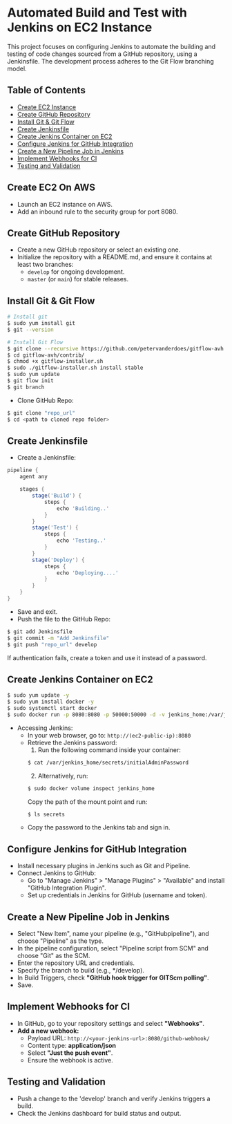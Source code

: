 # Automated Build and Test with Jenkins on EC2 Instance

This project focuses on configuring Jenkins to automate the building and testing of code changes sourced from a GitHub repository, using a Jenkinsfile. The development process adheres to the Git Flow branching model.

## Table of Contents
- [Create EC2 Instance](#create-ec2-on-aws)
- [Create GitHub Repository](#create-github-repository)
- [Install Git & Git Flow](#install-git--git-flow)
- [Create Jenkinsfile](#create-jenkinsfile)
- [Create Jenkins Container on EC2](#create-jenkins-container-on-ec2)
- [Configure Jenkins for GitHub Integration](#configure-jenkins-for-github-integration)
- [Create a New Pipeline Job in Jenkins](#create-a-new-pipeline-job-in-jenkins)
- [Implement Webhooks for CI](#implement-webhooks-for-ci)
- [Testing and Validation](#testing-and-validation)

## Create EC2 On AWS
- Launch an EC2 instance on AWS.
- Add an inbound rule to the security group for port 8080.

## Create GitHub Repository
- Create a new GitHub repository or select an existing one.
- Initialize the repository with a README.md, and ensure it contains at least two branches:
    - `develop` for ongoing development.
    - `master` (or `main`) for stable releases.

## Install Git & Git Flow
```bash
# Install git
$ sudo yum install git
$ git --version

# Install Git Flow
$ git clone --recursive https://github.com/petervanderdoes/gitflow-avh.git
$ cd gitflow-avh/contrib/
$ chmod +x gitflow-installer.sh
$ sudo ./gitflow-installer.sh install stable
$ sudo yum update
$ git flow init
$ git branch
```
- Clone GitHub Repo:
```bash
$ git clone "repo_url"
$ cd <path to cloned repo folder>
```

## Create Jenkinsfile
- Create a Jenkinsfile:
```groovy
pipeline {
    agent any

    stages {
        stage('Build') {
            steps {
                echo 'Building..'
            }
        }
        stage('Test') {
            steps {
                echo 'Testing..'
            }
        }
        stage('Deploy') {
            steps {
                echo 'Deploying....'
            }
        }
    }
}
```
- Save and exit.
- Push the file to the GitHub Repo:
```bash
$ git add Jenkinsfile
$ git commit -m "Add Jenkinsfile"
$ git push "repo_url" develop
```
If authentication fails, create a token and use it instead of a password.

## Create Jenkins Container on EC2
```bash
$ sudo yum update -y
$ sudo yum install docker -y
$ sudo systemctl start docker
$ sudo docker run -p 8080:8080 -p 50000:50000 -d -v jenkins_home:/var/jenkins_home jenkins/jenkins:lts
```
- Accessing Jenkins:
    - In your web browser, go to: `http://(ec2-public-ip):8080`
    - Retrieve the Jenkins password:
        1. Run the following command inside your container:
        ```bash
        $ cat /var/jenkins_home/secrets/initialAdminPassword
        ```
        2. Alternatively, run:
        ```bash
        $ sudo docker volume inspect jenkins_home
        ```
        Copy the path of the mount point and run:
        ```bash
        $ ls secrets
        ```
    - Copy the password to the Jenkins tab and sign in.

## Configure Jenkins for GitHub Integration
- Install necessary plugins in Jenkins such as Git and Pipeline.
- Connect Jenkins to GitHub:
    - Go to "Manage Jenkins" > "Manage Plugins" > "Available" and install "GitHub Integration Plugin".
    - Set up credentials in Jenkins for GitHub (username and token).

## Create a New Pipeline Job in Jenkins
- Select "New Item", name your pipeline (e.g., "GitHubpipeline"), and choose "Pipeline" as the type.
- In the pipeline configuration, select "Pipeline script from SCM" and choose "Git" as the SCM.
- Enter the repository URL and credentials.
- Specify the branch to build (e.g., */develop).
- In Build Triggers, check **"GitHub hook trigger for GITScm polling"**.
- Save.

## Implement Webhooks for CI
- In GitHub, go to your repository settings and select **"Webhooks"**.
- **Add a new webhook:**
    - Payload URL: `http://<your-jenkins-url>:8080/github-webhook/`
    - Content type: **application/json**
    - Select **"Just the push event"**.
    - Ensure the webhook is active.

## Testing and Validation
- Push a change to the 'develop' branch and verify Jenkins triggers a build.
- Check the Jenkins dashboard for build status and output.
